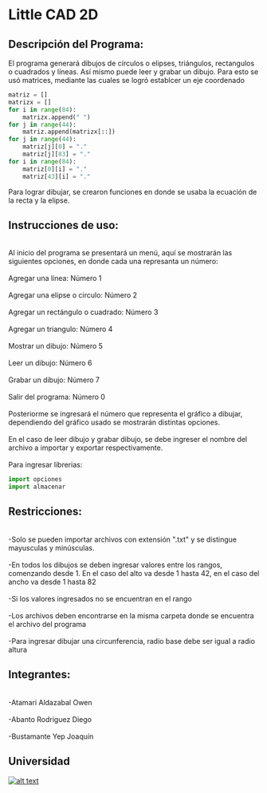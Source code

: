 # Little CAD 2D

## Descripción del Programa:
El programa generará dibujos de círculos o elipses, triángulos, rectangulos o cuadrados y líneas. Así mismo puede leer y grabar un dibujo. Para esto se usó matrices, mediante las cuales se logró establcer un eje coordenado
```python
matriz = []
matrizx = []
for i in range(84):
    matrizx.append(" ")
for j in range(44):
    matriz.append(matrizx[::])
for j in range(44):
    matriz[j][0] = "."
    matriz[j][83] = "."
for i in range(84):
    matriz[0][i] = "."
    matriz[43][i] = "."
```
Para lograr dibujar, se crearon funciones en donde se usaba la ecuación de la recta y la elipse.


## Instrucciones de uso:
<br>Al inicio del programa se presentará un menú, aquí se mostrarán las siguientes opciones, en donde cada una represanta un número:</br>
<br>Agregar una línea: Número 1</br>
<br>Agregar una elipse o circulo: Número 2</br>
<br>Agregar un rectángulo o cuadrado: Número 3</br>
<br>Agregar un triangulo: Número 4</br>
<br>Mostrar un dibujo: Número 5</br>
<br>Leer un dibujo: Número 6</br>
<br>Grabar un dibujo: Número 7</br>
<br>Salir del programa: Número 0</br>
<br>Posteriorme se ingresará el número que representa el gráfico a dibujar, dependiendo del gráfico usado se mostrarán distintas opciones. </br>
<br>En el caso de leer dibujo y grabar dibujo, se debe ingreser el nombre del archivo a importar y exportar respectivamente.</br>
<br>Para ingresar librerias:</br>

```python
import opciones
import almacenar
```


## Restricciones:
<br>-Solo se pueden importar archivos con extensión ".txt" y se distingue mayusculas y minúsculas.</br>
<br>-En todos los dibujos se deben ingresar valores entre los rangos, comenzando desde 1. En el caso del alto va desde 1 hasta 42, en el caso del ancho va desde 1 hasta 82</br>
<br>-Si los valores ingresados no se encuentran en el rango</br>
<br>-Los archivos deben encontrarse en la misma carpeta donde se encuentra el archivo del programa</br>
<br>-Para ingresar dibujar una circunferencia, radio base debe ser igual a radio altura</br>



## Integrantes:
<br>-Atamari Aldazabal Owen</br>
<br>-Abanto Rodriguez Diego</br>
<br>-Bustamante Yep Joaquín</br>

## Universidad
[![alt text](https://www.utec.edu.pe/sites/default/files//logo_0.png)](https://www.utec.edu.pe/)
